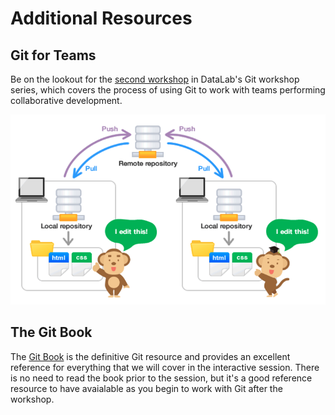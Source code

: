 # Additional Resources

## Git for Teams

Be on the lookout for the [second workshop] in DataLab's Git workshop series,
which covers the process of using Git to work with teams performing
collaborative development.

[second workshop]: https://ucdavisdatalab.github.io/workshop_git_for_teams/

![Different local repositories synched across a remote source](/images/git_for_teams.png)

## The Git Book

The [Git Book](https://git-scm.com/book/en/v2) is the definitive Git resource
and provides an excellent reference for everything that we will cover in the
interactive session. There is no need to read the book prior to the session,
but it's a good reference resource to have avaialable as you begin to work with
Git after the workshop.

